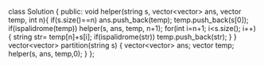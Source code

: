 class Solution {
public:
void helper(string s, vector<vector<string>> ans, vector<string> temp, int n){
if(s.size()==n)
ans.push_back(temp);
temp.push_back(s[0]);
if(ispalidrome(temp))
helper(s, ans, temp, n+1);
for(int i=n+1; i<s.size(); i++){
string str= temp[n]+s[i];
if(ispalidrome(str))
temp.push_back(str);
}
}
vector<vector<string>> partition(string s) {
vector<vector<string>> ans;
vector<string> temp;
helper(s, ans, temp,0);
}
};